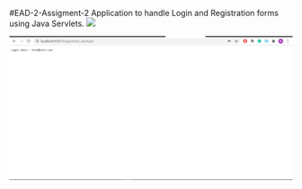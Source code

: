 #EAD-2-Assigment-2
 Application to handle Login and Registration forms using Java Servlets.
![](src/main/resources/screenshot.png)

![](src/main/resources/screenshot2.png)
